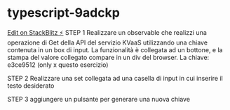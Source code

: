 # typescript-9adckp

[Edit on StackBlitz ⚡️](https://stackblitz.com/edit/typescript-9adckp)
STEP 1
Realizzare un observable che realizzi una operazione di Get della API del servizio KVaaS utilizzando una chiave contenuta in un box di input.
La funzionalità è collegata ad un bottone, e la stampa del valore collegato compare in un div del browser.
La chiave: e3ce9512 (only x questo esercizio)

STEP 2
Realizzare una set collegata ad una casella di input in cui inserire il testo desiderato

STEP 3
aggiungere un pulsante per generare una nuova chiave
